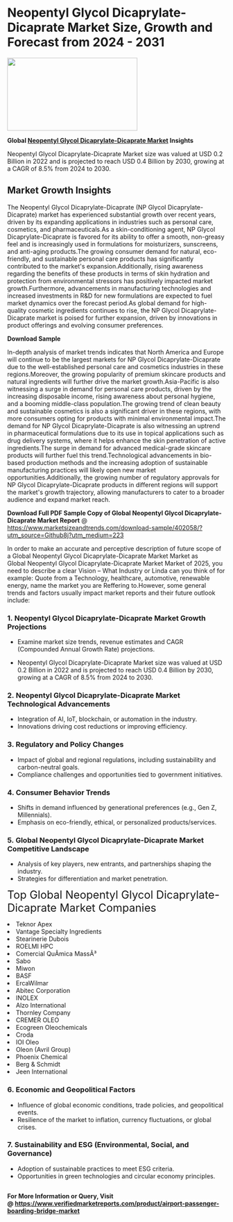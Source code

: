 <H1>Neopentyl Glycol Dicaprylate-Dicaprate Market Size, Growth and Forecast from 2024 - 2031</H1><img class="aligncenter size-medium wp-image-584254" src="https://thirdeyenews.in/wp-content/uploads/2024/09/Global-Market-Research-300x168.jpeg" alt="" width="300" height="168" /><p><strong>Global&nbsp;<a href="https://www.marketsizeandtrends.com/download-sample/402058/?utm_source=Github8j?utm_medium=223">Neopentyl Glycol Dicaprylate-Dicaprate Market</a> Insights</strong></p><p>Neopentyl Glycol Dicaprylate-Dicaprate Market size was valued at USD 0.2 Billion in 2022 and is projected to reach USD 0.4 Billion by 2030, growing at a CAGR of 8.5% from 2024 to 2030.</p><p><h2>Market Growth Insights</h2> <p>The Neopentyl Glycol Dicaprylate-Dicaprate (NP Glycol Dicaprylate-Dicaprate) market has experienced substantial growth over recent years, driven by its expanding applications in industries such as personal care, cosmetics, and pharmaceuticals.As a skin-conditioning agent, NP Glycol Dicaprylate-Dicaprate is favored for its ability to offer a smooth, non-greasy feel and is increasingly used in formulations for moisturizers, sunscreens, and anti-aging products.The growing consumer demand for natural, eco-friendly, and sustainable personal care products has significantly contributed to the market's expansion.Additionally, rising awareness regarding the benefits of these products in terms of skin hydration and protection from environmental stressors has positively impacted market growth.Furthermore, advancements in manufacturing technologies and increased investments in R&D for new formulations are expected to fuel market dynamics over the forecast period.As global demand for high-quality cosmetic ingredients continues to rise, the NP Glycol Dicaprylate-Dicaprate market is poised for further expansion, driven by innovations in product offerings and evolving consumer preferences.</p> <p><strong>Download Sample</strong></p> <p>In-depth analysis of market trends indicates that North America and Europe will continue to be the largest markets for NP Glycol Dicaprylate-Dicaprate due to the well-established personal care and cosmetics industries in these regions.Moreover, the growing popularity of premium skincare products and natural ingredients will further drive the market growth.Asia-Pacific is also witnessing a surge in demand for personal care products, driven by the increasing disposable income, rising awareness about personal hygiene, and a booming middle-class population.The growing trend of clean beauty and sustainable cosmetics is also a significant driver in these regions, with more consumers opting for products with minimal environmental impact.The demand for NP Glycol Dicaprylate-Dicaprate is also witnessing an uptrend in pharmaceutical formulations due to its use in topical applications such as drug delivery systems, where it helps enhance the skin penetration of active ingredients.The surge in demand for advanced medical-grade skincare products will further fuel this trend.Technological advancements in bio-based production methods and the increasing adoption of sustainable manufacturing practices will likely open new market opportunities.Additionally, the growing number of regulatory approvals for NP Glycol Dicaprylate-Dicaprate products in different regions will support the market's growth trajectory, allowing manufacturers to cater to a broader audience and expand market reach.</p> <p><span class=""><strong>Download Full PDF Sample Copy of Global Neopentyl Glycol Dicaprylate-Dicaprate Market Report</strong> @ <a href="https://www.marketsizeandtrends.com/download-sample/402058/?utm_source=Github8j?utm_medium=223" target="_blank">https://www.marketsizeandtrends.com/download-sample/402058/?utm_source=Github8j?utm_medium=223</a></span></p><p>In order to make an accurate and perceptive description of future scope of a Global&nbsp;Neopentyl Glycol Dicaprylate-Dicaprate Market Market as Global&nbsp;Neopentyl Glycol Dicaprylate-Dicaprate Market Market of 2025, you need to describe a clear Vision &ndash; What Industry or Linda can you think of for example: Quote from a Technology, healthcare, automotive, renewable energy, name the market you are Reffering to.However, some general trends and factors usually impact market reports and their future outlook include:</p><h3>1.&nbsp;<strong>Neopentyl Glycol Dicaprylate-Dicaprate Market Growth Projections</strong></h3><ul><li>Examine market size trends, revenue estimates and CAGR (Compounded Annual Growth Rate) projections.</li><li><p>Neopentyl Glycol Dicaprylate-Dicaprate Market size was valued at USD 0.2 Billion in 2022 and is projected to reach USD 0.4 Billion by 2030, growing at a CAGR of 8.5% from 2024 to 2030.</p></li></ul><h3>2.&nbsp;<strong>Neopentyl Glycol Dicaprylate-Dicaprate Market Technological Advancements</strong></h3><ul><li>Integration of AI, IoT, blockchain, or automation in the industry.</li><li>Innovations driving cost reductions or improving efficiency.</li></ul><h3>3.&nbsp;<strong>Regulatory and Policy Changes</strong></h3><ul><li>Impact of global and regional regulations, including sustainability and carbon-neutral goals.</li><li>Compliance challenges and opportunities tied to government initiatives.</li></ul><h3>4.&nbsp;<strong>Consumer Behavior Trends</strong></h3><ul><li>Shifts in demand influenced by generational preferences (e.g., Gen Z, Millennials).</li><li>Emphasis on eco-friendly, ethical, or personalized products/services.</li></ul><h3>5.&nbsp;<strong>Global Neopentyl Glycol Dicaprylate-Dicaprate Market Competitive Landscape</strong></h3><ul><li>Analysis of key players, new entrants, and partnerships shaping the industry.</li><li>Strategies for differentiation and market penetration.</li></ul><p data-pm-slice="1 1 []"><span style="color: inherit; font-family: inherit; font-size: 25px;">Top Global Neopentyl Glycol Dicaprylate-Dicaprate Market Companies</span></p><div class="" data-test-id=""><p><li>Teknor Apex</li><li> Vantage Specialty Ingredients</li><li> Stearinerie Dubois</li><li> ROELMI HPC</li><li> Comercial QuÃ­mica MassÃ³</li><li> Sabo</li><li> Miwon</li><li> BASF</li><li> ErcaWilmar</li><li> Abitec Corporation</li><li> INOLEX</li><li> Alzo International</li><li> Thornley Company</li><li> CREMER OLEO</li><li> Ecogreen Oleochemicals</li><li> Croda</li><li> IOI Oleo</li><li> Oleon (Avril Group)</li><li> Phoenix Chemical</li><li> Berg & Schmidt</li><li> Jeen International</li></p></div><h3>6.&nbsp;<strong>Economic and Geopolitical Factors</strong></h3><ul><li>Influence of global economic conditions, trade policies, and geopolitical events.</li><li>Resilience of the market to inflation, currency fluctuations, or global crises.</li></ul><h3>7.&nbsp;<strong>Sustainability and ESG (Environmental, Social, and Governance)</strong></h3><ul><li>Adoption of sustainable practices to meet ESG criteria.</li><li>Opportunities in green technologies and circular economy principles.</li></ul><h2><strong style="font-size: 14px;">For More Information or Query, Visit @&nbsp;</strong><a style="background-color: #ffffff; font-size: 14px;" href="https://www.marketsizeandtrends.com/report/neopentyl-glycol-dicaprylate-dicaprate-market/" target="_blank">https://www.verifiedmarketreports.com/product/airport-passenger-boarding-bridge-market</a></h2>